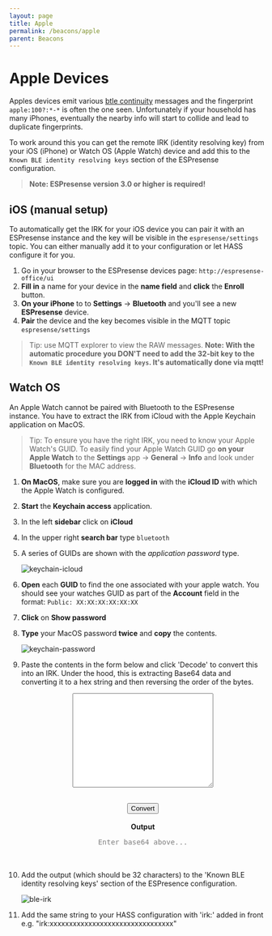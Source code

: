 ```yaml
---
layout: page
title: Apple
permalink: /beacons/apple
parent: Beacons
---
```


# Apple Devices

Apples devices emit various [btle continuity](https://github.com/furiousMAC/continuity) messages and the fingerprint `apple:100?:*-*` is often the one seen. Unfortunately if your household has many iPhones, eventually the nearby info will start to collide and lead to duplicate fingerprints.

To work around this you can get the remote IRK (identity resolving key) from your iOS (iPhone) or Watch OS (Apple Watch) device and add this to the `Known BLE identity resolving keys` section of the ESPresense configuration.

> **Note: ESPresense version 3.0 or higher is required!**


## iOS (manual setup)

To automatically get the IRK for your iOS device you can pair it with an ESPresense instance and the key will be visible in the `espresense/settings` topic. You can either manually add it to your configuration or let HASS configure it for you.

1. Go in your browser to the ESPresense devices page: `http://espresense-office/ui`
2. **Fill in** a name for your device in the **name field** and **click** the **Enroll** button.
3. **On your iPhone** to to **Settings** -> **Bluetooth** and you'll see a new **ESPresense** device.
4. **Pair** the device and the key becomes visible in the MQTT topic `espresense/settings`

> Tip: use MQTT explorer to view the RAW messages.
> **Note: With the automatic procedure you DON'T need to add the 32-bit key to the `Known BLE identity resolving keys`. It's automatically done via mqtt!**


## Watch OS

An Apple Watch cannot be paired with Bluetooth to the ESPresense instance. You have to extract the IRK from iCloud with the Apple Keychain application on MacOS.

> Tip: To ensure you have the right IRK, you need to know your Apple Watch's GUID. To easily find your Apple Watch GUID go **on your Apple Watch** to the **Settings** app -> **General** -> **Info** and look under **Bluetooth** for the MAC address. 

1. **On MacOS**, make sure you are **logged in** with the **iCloud ID** with which the Apple Watch is configured.
2. **Start** the **Keychain access** application.
3. In the left **sidebar** click on **iCloud**
4. In the upper right **search bar** type `bluetooth`
5. A series of GUIDs are shown with the *application password* type.

    ![keychain-icloud](../images/keychain_icloud.png)

1. **Open** each **GUID** to find the one associated with your apple watch. You should see your watches GUID as part of the **Account** field in the format: `Public: XX:XX:XX:XX:XX:XX`
3. **Click** on **Show password**
4. **Type** your MacOS password **twice** and **copy** the contents.

    ![keychain-password](../images/keychain_password.png)

5. Paste the contents in the form below and click 'Decode' to convert this into an IRK. Under the hood, this is extracting Base64 data and converting it to a hex string and then reversing the order of the bytes.

    <center>
    <div>
      <script>
      /* Regex to validate base64 strings */
      var b64_regex = /^(?:[A-Za-z0-9+/]{4})*(?:[A-Za-z0-9+/]{2}==|[A-Za-z0-9+/]{3}=)?$/;

      /* Attempt to decode this as if it was an XML document straight from keychain.
         Return null if this cannot be done. */
      function tryDecodeXML(str) {
        var parser = new DOMParser();
        var doc = parser.parseFromString(str,"text/xml");
        var dataElement = doc.getElementsByTagName('data');
        if (!dataElement || dataElement.length < 1) {
            return null;
        }
        var b64 = dataElement[0].innerHTML.trim();
        return tryDecodeBase64(b64);
      }

      function isBase64(str) {
        return !!b64_regex.exec(str);
      }

      function tryDecodeBase64(str) {
        if (!isBase64(str)) {
            return null;
        }

        for (var i = 0, bin = atob(str.replace(/[ \r\n]+$/, "")), hex = []; i < bin.length; ++i) {
            var tmp = bin.charCodeAt(i).toString(16);
            if (tmp.length === 1) tmp = "0" + tmp;
            hex[hex.length] = tmp;
        }
        return hex;
      }

      function decode(e) {
        var input = document.getElementById('base64_input');
        var output = document.getElementById('base64_output');
        var data = input.value;

        var decoded = tryDecodeXML(data) || tryDecodeBase64(data);
        if (!decoded) {
            output.innerText = "Please paste the XML from iCloud or a Base64 encoded string";
            output.style = 'color: red;';
            return;
        }
        
        output.innerText = decoded.reverse().join('');
      }
      </script>
      <textarea type="text" id="base64_input" cols="32" rows="12"></textarea><br><br>
      <button type="button" onclick="decode()">Convert</button>
      <br><br>
      <b>Output</b>
      <div id="base64_output" style="font-family: monospace;"><span style="color: gray">Enter base64 above...</span></div>
      <br><br>
    </div>
    </center>

6. Add the output (which should be 32 characters) to the 'Known BLE identity resolving keys' section of the ESPresence configuration.
    
    ![ble-irk](../images/known_ble_irk.png)
    
7. Add the same string to your HASS configuration with 'irk:' added in front e.g. "irk:xxxxxxxxxxxxxxxxxxxxxxxxxxxxxxxx"

